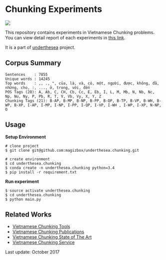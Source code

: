 # Chunking Experiments

![](https://img.shields.io/badge/F1-85.1%25-red.svg)

This repository contains experiments in Vietnamese Chunking problems. You can view detail report of each experiments in [this link](https://docs.google.com/spreadsheets/d/17atXtvgstvqWZStr9WxDziL5zvQjiBnYH1qXYFb8L5g/pubhtml?gid=0&single=true).

It is a part of [underthesea](https://github.com/magizbox/underthesea) project.

## Corpus Summary 

```
Sentences    : 7855
Unique words : 14245
Top words    : ,, ., ", của, là, và, có, một, người, được, không, đã, những, cho, :, ..., ở, trong, với, đến
POS Tags (28): A, Ab, C, CH, Cb, Cc, E, Eb, I, L, M, Mb, N, Nb, Nc, Np, Nu, Ny, P, Pb, R, T, V, Vb, Vy, X, Y, Z
Chunking Tags (21): B-AP, B-MP, B-NP, B-PP, B-QP, B-TP, B-VP, B-WH, B-WP, B-XP, I-AP, I-MP, I-NP, I-PP, I-QP, I-VP, I-WH , I-WP, I-XP, N-NP, O
```

## Usage

**Setup Environment**

```
# clone project
$ git clone git@github.com:magizbox/underthesea.chunking.git

# create environment
$ cd underthesea.chunking
$ conda create -n underthesea.chunking python=3.4
$ pip install -r requirement.txt
```

**Run experiment**

```
$ source activate underthesea.chunking
$ cd underthesea.chunking
$ python main.py
```

## Related Works

* [Vietnamese Chunking Tools](https://github.com/magizbox/underthesea/wiki/Vietnamese-NLP-Tools#chunking)
* [Vietnamese Chunking Publications](https://github.com/magizbox/underthesea/wiki/Vietnamese-NLP-Publications#chunking)
* [Vietnamese Chunking State of The Art](https://github.com/magizbox/underthesea/wiki/Vietnamese-NLP-SOTA#chunking)
* [Vietnamese Chunking Service](https://github.com/magizbox/underthesea/wiki/Vietnamese-NLP-Services#chunking)

Last update: October 2017
